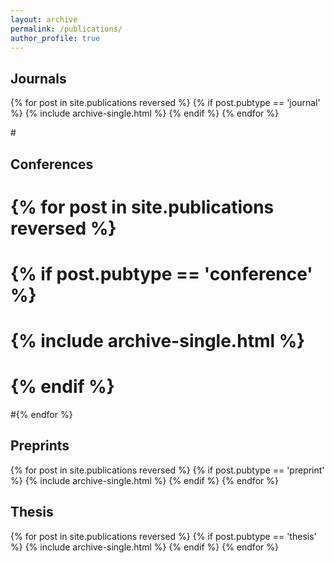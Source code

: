 ```yaml
---
layout: archive
permalink: /publications/
author_profile: true
---
```


<h2>Journals</h2>
  {% for post in site.publications reversed %} 
    {% if post.pubtype == 'journal' %} 
      {% include archive-single.html %} 
    {% endif %}
  {% endfor %}

#<h2>Conferences</h2>
 # {% for post in site.publications reversed %} 
  #  {% if post.pubtype == 'conference' %} 
   #  {% include archive-single.html %} 
   # {% endif %}
  #{% endfor %}

<h2>Preprints</h2>
  {% for post in site.publications reversed %} 
    {% if post.pubtype == 'preprint' %} 
      {% include archive-single.html %} 
    {% endif %}
  {% endfor %}

<h2>Thesis</h2>
  {% for post in site.publications reversed %} 
    {% if post.pubtype == 'thesis' %} 
      {% include archive-single.html %} 
    {% endif %}
  {% endfor %}
